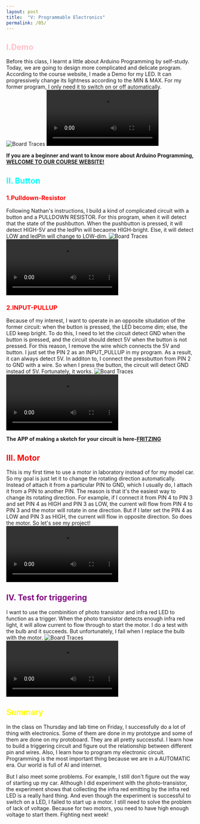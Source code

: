 ```yaml
---
layout: post
title:  "V: Programmable Electronics"
permalink: /05/
---
```


<h2 style="color:Pink;"> I.Demo</h2>
Before this class, I learnt a little about Arduino Programming by self-study. Today, we are going to design more complicated and delicate program. According to the course website, I made a Demo for my LED. It can progressively change its lightness according to the MIN & MAX. For my former program, I only need it to switch on or off automatically.
<img src="5.png" alt="Board Traces">
<video controls>
	<source src="1.mp4" type="video/mp4">
</video>

**If you are a beginner and want to know more about Arduino Programming,** <a href="https://nathanmelenbrink.github.io/intro-dig-fab/05_electronics/arduino.html/">**WELCOME TO OUR COURSE WEBSITE!**<a>

<h2 style="color:Aqua;"> II. Button</h2>

<h3 style="color:Red;"> 1.Pulldown-Resistor</h3>
Following Nathan's instructions, I build a kind of complicated circuit with a button and a PULLDOWN RESISTOR. For this program, when it will detect that the state of the pushbutton. When the pushbutton is pressed, it will detect HIGH-5V and the ledPin will becaome HIGH-bright. Else, it will detect LOW and ledPin will change to LOW-dim.
<img src="2.png" alt="Board Traces">
<video controls>
	<source src="2.mp4" type="video/mp4">
</video>

<h3 style="color:Red;"> 2.INPUT-PULLUP</h3>
Because of my interest, I want to operate in an opposite situdation of the former circuit: when the button is pressed, the LED become dim; else, the LED keep bright. To do this, I need to let the circuit detect GND when the button is pressed, and the circuit should detect 5V when the button is not pressed. For this reason, I remove the wire which connects the 5V and button. I just set the PIN 2 as an INPUT_PULLUP in my program. As a result, it can always detect 5V. In additon to, I connect the pressbutton from PIN 2 to GND with a wire. So when I press the button, the circuit will detect GND instead of 5V. Fortunately, it works. 
<img src="3.png" alt="Board Traces">
<video controls>
	<source src="3.mp4" type="video/mp4">
</video>

**The APP of making a sketch for your circuit is here-**<a href="https://fritzing.org/home//">**FRITZING**<a>

<h2 style="color:Red;"> III. Motor</h2>
This is my first time to use a motor in laboratory instead of for my model car. So my goal is just let it to change the rotating direction automatically. Instead of attach it from a particular PIN to GND, which I usually do, I attach it from a PIN to another PIN. The reason is that it's the easiest way to change its rotating direction. For example, if I connect it from PIN 4 to PIN 3 and set PIN 4 as HIGH and PIN 3 as LOW, the current will flow from PIN 4 to PIN 3 and the motor will rotate in one direction. But if I later set the PIN 4 as LOW and PIN 3 as HIGH, the current will flow in opposite direction. So does the motor. So let's see my project!
<video controls>
	<source src="4.mp4" type="video/mp4">
</video>

<h2 style="color:Purple;"> IV. Test for triggering</h2>
I want to use the combinition of photo transistor and infra red LED to function as a trigger. When the photo transistor detects enough infra red light, it will allow current to flow through to start the motor. I do a test with the bulb and it succeeds. But unfortunately, I fail when I replace the bulb with the motor.
<img src="b.jpeg" alt="Board Traces">
<video controls>
	<source src="a.mp4" type="video/mp4">
</video>

<h2 style="color:Yellow;"> Summary</h2>
In the class on Thursday and lab time on Friday, I successfully do a lot of thing with electronics. Some of them are done in my prototype and some of them are done on my protoboard. They are all pretty successful. I learn how to build a triggering circuit and figure out the relationship between different pin and wires. Also, I learn how to program my electronic circuit. Programming is the most important thing because we are in a AUTOMATIC era. Our world is full of AI and internet. 

But I also meet some problems. For example, I still don't figure out the way of starting up my car. Although I did experiment with the photo-transistor, the experiment shows that collecting the infra red emitting by the infra red LED is a really hard thing. And even though the experiment is successful to switch on a LED, I failed to start up a motor. I still need to solve the problem of lack of voltage. Because for two motors, you need to have high enough voltage to start them. Fighting next week!




